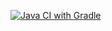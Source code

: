 [![Java CI with Gradle](https://github.com/AlexanderIss/Selenide/actions/workflows/gradle-publish.yml/badge.svg)](https://github.com/AlexanderIss/Selenide/actions/workflows/gradle-publish.yml)
